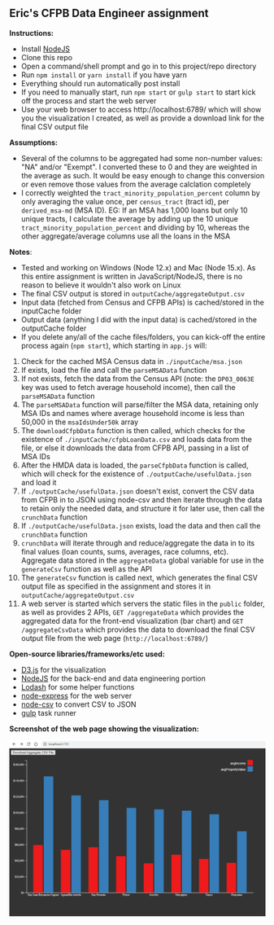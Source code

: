 ## Eric's CFPB Data Engineer assignment

**Instructions:**

- Install [NodeJS](https://nodejs.org/en/download/)
- Clone this repo
- Open a command/shell prompt and go in to this project/repo directory
- Run `npm install` or `yarn install` if you have yarn
- Everything should run automatically post install
- If you need to manually start, run `npm start` or `gulp start` to start kick off the process and start the web server
- Use your web browser to access http://localhost:6789/ which will show you the visualization I created, as well as provide a download link for the final CSV output file


**Assumptions:**

- Several of the columns to be aggregated had some non-number values: "NA" and/or "Exempt".  I converted these to 0 and they are weighted in the average as such.  It would be easy enough to change this conversion or even remove those values from the average calclation completely
- I correctly weighted the `tract_minority_population_percent` column by only averaging the value once, per `census_tract` (tract id), per `derived_msa-md` (MSA ID).  EG: If an MSA has 1,000 loans but only 10 unique tracts, I calculate the average by adding up the 10 unique `tract_minority_population_percent` and dividing by 10, whereas the other aggregate/average columns use all the loans in the MSA

**Notes**:

- Tested and working on Windows (Node 12.x) and Mac (Node 15.x).  As this entire assignment is written in JavaScript/NodeJS, there is no reason to believe it wouldn't also work on Linux
- The final CSV output is stored in `outputCache/aggregateOutput.csv`
- Input data (fetched from Census and CFPB APIs) is cached/stored in the inputCache folder
- Output data (anything I did with the input data) is cached/stored in the outputCache folder
- If you delete any/all of the cache files/folders, you can kick-off the entire process again (`npm start`), which starting in `app.js` will:

1. Check for the cached MSA Census data in `./inputCache/msa.json`
1. If exists, load the file and call the `parseMSAData` function
1. If not exists, fetch the data from the Census API (note: the `DP03_0063E` key was used to fetch average household income), then call the `parseMSAData` function
1. The `parseMSAData` function will parse/filter the MSA data, retaining only MSA IDs and names where average household income is less than 50,000 in the `msaIdsUnder50k` array
1. The `downloadCfpbData` function is then called, which checks for the existence of `./inputCache/cfpbLoanData.csv` and loads data from the file, or else it downloads the data from CFPB API, passing in a list of MSA IDs
1. After the HMDA data is loaded, the `parseCfpbData` function is called, which will check for the existence of `./outputCache/usefulData.json` and load it
1. If `./outputCache/usefulData.json` doesn't exist, convert the CSV data from CFPB in to JSON using node-csv and then iterate through the data to retain only the needed data, and structure it for later use, then call the `crunchData` function
1. If `./outputCache/usefulData.json` exists, load the data and then call the `crunchData` function
1. `crunchData` will iterate through and reduce/aggregate the data in to its final values (loan counts, sums, averages, race columns, etc).  Aggregate data stored in the `aggregateData` global variable for use in the `generateCsv` function as well as the API
1. The `generateCsv` function is called next, which generates the final CSV output file as specified in the assignment and stores it in `outputCache/aggregateOutput.csv`
1. A web server is started which servers the static files in the `public` folder, as well as provides 2 APIs, `GET /aggregateData` which provides the aggregated data for the front-end visualization (bar chart) and `GET /aggregateCsvData` which provides the data to download the final CSV output file from the web page (`http://localhost:6789/`)

**Open-source libraries/frameworks/etc used:**

- [D3.js](https://github.com/d3/d3) for the visualization
- [NodeJS](https://github.com/nodejs) for the back-end and data engineering portion
- [Lodash](https://github.com/lodash/lodash) for some helper functions
- [node-express](https://github.com/expressjs/express) for the web server
- [node-csv](https://github.com/adaltas/node-csv) to convert CSV to JSON
- [gulp](https://github.com/gulpjs/gulp) task runner

**Screenshot of the web page showing the visualization:**

![Screenshot](/screenshot.png)